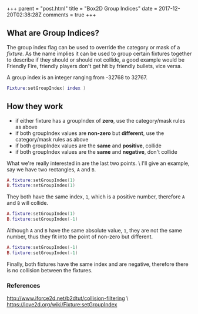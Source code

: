 +++
parent = "post.html"
title = "Box2D Group Indices"
date = 2017-12-20T02:38:28Z
comments = true
+++

## What are Group Indices?

The group index flag can be used to override the category or mask of a _fixture_. As the name implies it can be used to group certain fixtures together to describe if they should or should not collide, a good example would be Friendly Fire, friendly players don't get hit by friendly bullets, vice versa.

A group index is an integer ranging from -32768 to 32767.

```lua
Fixture:setGroupIndex( index )
```

## How they work

* if either fixture has a groupIndex of **zero**, use the category/mask rules as above
* if both groupIndex values are **non-zero** but **different**, use the category/mask rules as above
* if both groupIndex values are the **same** and **positive**, collide
* if both groupIndex values are the **same** and **negative**, don't collide

What we're really interested in are the last two points. \\
I'll give an example, say we have two rectangles, `A` and `B`.

```lua
A.fixture:setGroupIndex(1)
B.fixture:setGroupIndex(1)
```
They both have the same index, `1`, which is a positive number, therefore `A` and `B` will collide.

```lua
A.fixture:setGroupIndex(1)
B.fixture:setGroupIndex(-1)
```

Although `A` and `B` have the same absolute value, `1`, they are not the same number, thus they fit into the point of non-zero but different.


```lua
A.fixture:setGroupIndex(-1)
B.fixture:setGroupIndex(-1)
```

Finally, both fixtures have the same index and are negative, therefore there is no collision between the fixtures.


### References

<http://www.iforce2d.net/b2dtut/collision-filtering>  \\
<https://love2d.org/wiki/Fixture:setGroupIndex>

